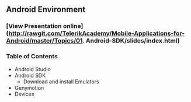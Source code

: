 ## Android Environment
### [View Presentation online](http://rawgit.com/TelerikAcademy/Mobile-Applications-for-Android/master/Topics/01. Android-SDK/slides/index.html)
### Table of Contents
- Android Studio
- Android SDK
  - Download and install Emulators
- Genymotion
- Devices

